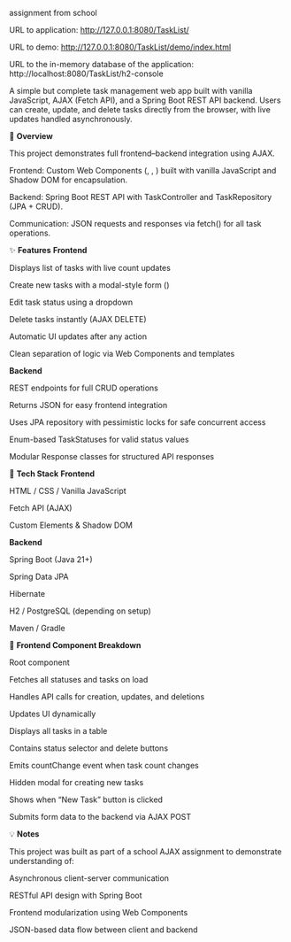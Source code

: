 assignment from school

URL to application:
http://127.0.0.1:8080/TaskList/

URL to demo:
http://127.0.0.1:8080/TaskList/demo/index.html

URL to the in-memory database of the application:
http://localhost:8080/TaskList/h2-console




A simple but complete task management web app built with vanilla JavaScript, AJAX (Fetch API), and a Spring Boot REST API backend.
Users can create, update, and delete tasks directly from the browser, with live updates handled asynchronously.

🧩 **Overview**

This project demonstrates full frontend–backend integration using AJAX.

Frontend: Custom Web Components (<task-view>, <task-list>, <task-box>) built with vanilla JavaScript and Shadow DOM for encapsulation.

Backend: Spring Boot REST API with TaskController and TaskRepository (JPA + CRUD).

Communication: JSON requests and responses via fetch() for all task operations.

✨ **Features**
__Frontend__

Displays list of tasks with live count updates

Create new tasks with a modal-style form (<task-box>)

Edit task status using a dropdown

Delete tasks instantly (AJAX DELETE)

Automatic UI updates after any action

Clean separation of logic via Web Components and templates

__Backend__

REST endpoints for full CRUD operations

Returns JSON for easy frontend integration

Uses JPA repository with pessimistic locks for safe concurrent access

Enum-based TaskStatuses for valid status values

Modular Response classes for structured API responses

🧠 **Tech Stack**
__Frontend__

HTML / CSS / Vanilla JavaScript

Fetch API (AJAX)

Custom Elements & Shadow DOM

__Backend__

Spring Boot (Java 21+)

Spring Data JPA

Hibernate

H2 / PostgreSQL (depending on setup)

Maven / Gradle

🧩 **Frontend Component Breakdown**
<task-view>

Root component

Fetches all statuses and tasks on load

Handles API calls for creation, updates, and deletions

Updates UI dynamically

<task-list>

Displays all tasks in a table

Contains status selector and delete buttons

Emits countChange event when task count changes

<task-box>

Hidden modal for creating new tasks

Shows when “New Task” button is clicked

Submits form data to the backend via AJAX POST

💡 **Notes**

This project was built as part of a school AJAX assignment to demonstrate understanding of:

Asynchronous client-server communication

RESTful API design with Spring Boot

Frontend modularization using Web Components

JSON-based data flow between client and backend

